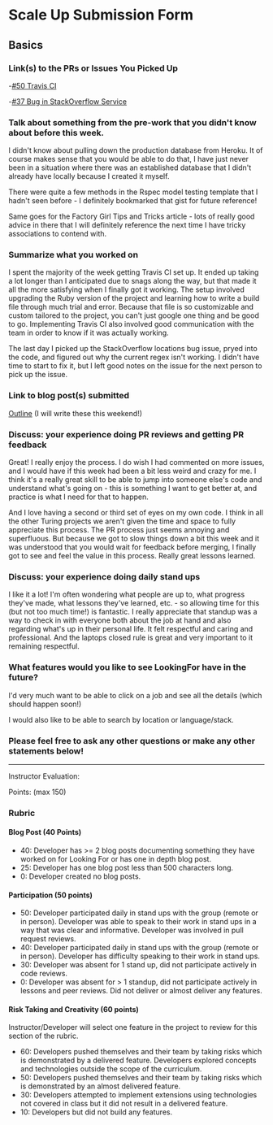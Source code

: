 # Scale Up Submission Form

## Basics

### Link(s) to the PRs or Issues You Picked Up
-[#50 Travis CI](https://github.com/LookingForMe/lookingfor/pull/50)

-[#37 Bug in StackOverflow Service](https://github.com/LookingForMe/lookingfor/issues/37)

### Talk about something from the pre-work that you didn't know about before this week.
I didn't know about pulling down the production database from Heroku. It of course makes sense that you
would be able to do that, I have just never been in a situation where there was an established
database that I didn't already have locally because I created it myself.

There were quite a few methods in the Rspec model testing template that I hadn't seen before - I definitely bookmarked that gist for future reference!

Same goes for the Factory Girl Tips and Tricks article - lots of really good advice in there that I will definitely reference the next time I have tricky associations to contend with.

### Summarize what you worked on

I spent the majority of the week getting Travis CI set up. It ended up taking a lot longer than I anticipated due to snags along the way, but that made it all the more satisfying when I finally got it working. The setup involved upgrading the Ruby version of the project and learning how to write a build file through much trial and error. Because that file is so customizable and custom tailored to the project, you can't just google one thing and be good to go. Implementing Travis CI also involved good communication with the team in order to know if it was actually working.

The last day I picked up the StackOverflow locations bug issue, pryed into the code, and figured out why the current regex isn't working. I didn't have time to start to fix it, but I left good notes on the issue for the next person to pick up the issue.

### Link to blog post(s) submitted

[Outline](https://gist.github.com/PenneyGadget/b57f98e707b919b78514839f6f6bae0b)
(I will write these this weekend!)

### Discuss: your experience doing PR reviews and getting PR feedback

Great! I really enjoy the process. I do wish I had commented on more issues, and I would have if this week had been a bit less weird and crazy for me. I think it's a really great skill to be able to jump into someone else's code and understand what's going on - this is something I want to get better at, and practice is what I need for that to happen.

And I love having a second or third set of eyes on my own code. I think in all the other Turing projects we aren't given the time and space to fully appreciate this process. The PR process just seems annoying and superfluous. But because we got to slow things down a bit this week and it was understood that you would wait for feedback before merging, I finally got to see and feel the value in this process. Really great lessons learned.

### Discuss: your experience doing daily stand ups

I like it a lot! I'm often wondering what people are up to, what progress they've made, what lessons they've learned, etc. - so allowing time for this (but not too much time!) is fantastic. I really appreciate that standup was a way to check in with everyone both about the job at hand and also regarding what's up in their personal life. It felt respectful and caring and professional. And the laptops closed rule is great and very important to it remaining respectful.

### What features would you like to see LookingFor have in the future?

I'd very much want to be able to click on a job and see all the details (which should happen soon!)

I would also like to be able to search by location or language/stack.

### Please feel free to ask any other questions or make any other statements below!

-----

Instructor Evaluation:

Points: (max 150)

### Rubric

#### Blog Post (40 Points)  
  * 40: Developer has >= 2 blog posts documenting something they have worked on for Looking For or has one in depth blog post.
  * 25: Developer has one blog post less than 500 characters long.
  * 0: Developer created no blog posts.

#### Participation (50 points)
  * 50: Developer participated daily in stand ups with the group (remote or in person). Developer was able to speak to their work in stand ups in a way that was clear and informative. Developer was involved in pull request reviews.
  * 40: Developer participated daily in stand ups with the group (remote or in person). Developer has difficulty speaking to their work in stand ups.
  * 30: Developer was absent for 1 stand up, did not participate actively in code reviews.
  * 0: Developer was absent for > 1 standup, did not participate actively in lessons and peer reviews. Did not deliver or almost deliver any features.

#### Risk Taking and Creativity (60 points)

Instructor/Developer will select one feature in the project to review for this section of the rubric.

  * 60: Developers pushed themselves and their team by taking risks which is demonstrated by a delivered feature. Developers explored concepts and technologies outside the scope of the curriculum.
  * 50: Developers pushed themselves and their team by taking risks which is demonstrated by an almost delivered feature.
  * 30: Developers attempted to implement extensions using technologies not covered in class but it did not result in a delivered feature.
  * 10: Developers but did not build any features.
